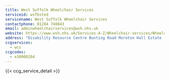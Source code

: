 ```yaml
---
title: West Suffolk Wheelchair Services
serviceid: wsfbsted
servicename: West Suffolk Wheelchair Services
contactphone: 01284 748843
email: adminwheelchairservices@wsh.nhs.uk
website: https://www.wsh.nhs.uk/Services-A-Z/Wheelchair-services/Wheelchair-services.aspx
address: "Disability Resource Centre Bunting Road Moreton Hall Estate  Bury St Edmunds Suffolk IP32 7BX"
ccgservices:
  - wcs
ccgcodes:
  - e38000204
---
```


{{< ccg_service_detail >}}

